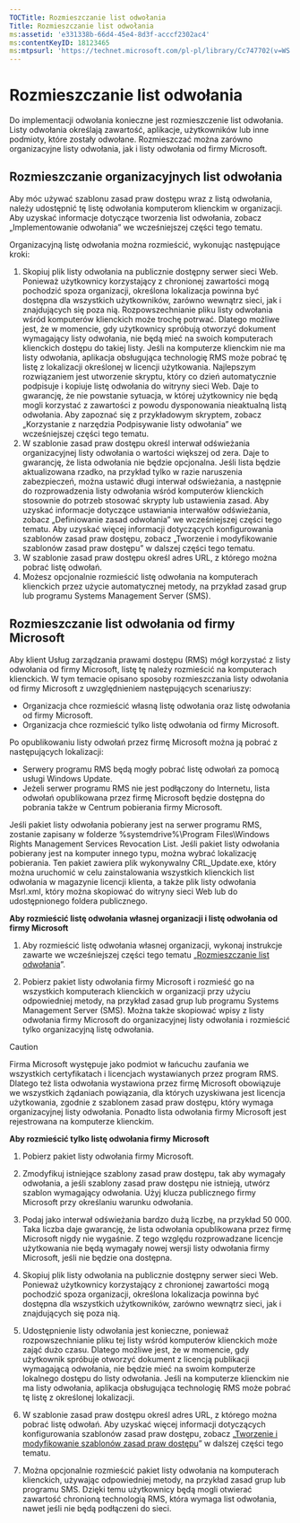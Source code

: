 ```yaml
---
TOCTitle: Rozmieszczanie list odwołania
Title: Rozmieszczanie list odwołania
ms:assetid: 'e331338b-66d4-45e4-8d3f-acccf2302ac4'
ms:contentKeyID: 18123465
ms:mtpsurl: 'https://technet.microsoft.com/pl-pl/library/Cc747702(v=WS.10)'
---
```


Rozmieszczanie list odwołania
=============================

Do implementacji odwołania konieczne jest rozmieszczenie list odwołania. Listy odwołania określają zawartość, aplikacje, użytkowników lub inne podmioty, które zostały odwołane. Rozmieszczać można zarówno organizacyjne listy odwołania, jak i listy odwołania od firmy Microsoft.

Rozmieszczanie organizacyjnych list odwołania
---------------------------------------------

Aby móc używać szablonu zasad praw dostępu wraz z listą odwołania, należy udostępnić tę listę odwołania komputerom klienckim w organizacji. Aby uzyskać informacje dotyczące tworzenia list odwołania, zobacz „Implementowanie odwołania” we wcześniejszej części tego tematu.

Organizacyjną listę odwołania można rozmieścić, wykonując następujące kroki:

1.  Skopiuj plik listy odwołania na publicznie dostępny serwer sieci Web. Ponieważ użytkownicy korzystający z chronionej zawartości mogą pochodzić spoza organizacji, określona lokalizacja powinna być dostępna dla wszystkich użytkowników, zarówno wewnątrz sieci, jak i znajdujących się poza nią.
    Rozpowszechnianie pliku listy odwołania wśród komputerów klienckich może trochę potrwać. Dlatego możliwe jest, że w momencie, gdy użytkownicy spróbują otworzyć dokument wymagający listy odwołania, nie będą mieć na swoich komputerach klienckich dostępu do takiej listy. Jeśli na komputerze klienckim nie ma listy odwołania, aplikacja obsługująca technologię RMS może pobrać tę listę z lokalizacji określonej w licencji użytkowania.
    Najlepszym rozwiązaniem jest utworzenie skryptu, który co dzień automatycznie podpisuje i kopiuje listę odwołania do witryny sieci Web. Daje to gwarancję, że nie powstanie sytuacja, w której użytkownicy nie będą mogli korzystać z zawartości z powodu dysponowania nieaktualną listą odwołania. Aby zapoznać się z przykładowym skryptem, zobacz „Korzystanie z narzędzia Podpisywanie listy odwołania” we wcześniejszej części tego tematu.
2.  W szablonie zasad praw dostępu określ interwał odświeżania organizacyjnej listy odwołania o wartości większej od zera. Daje to gwarancję, że lista odwołania nie będzie opcjonalna. Jeśli lista będzie aktualizowana rzadko, na przykład tylko w razie naruszenia zabezpieczeń, można ustawić długi interwał odświeżania, a następnie do rozprowadzenia listy odwołania wśród komputerów klienckich stosownie do potrzeb stosować skrypty lub ustawienia zasad. Aby uzyskać informacje dotyczące ustawiania interwałów odświeżania, zobacz „Definiowanie zasad odwołania” we wcześniejszej części tego tematu. Aby uzyskać więcej informacji dotyczących konfigurowania szablonów zasad praw dostępu, zobacz „Tworzenie i modyfikowanie szablonów zasad praw dostępu” w dalszej części tego tematu.
3.  W szablonie zasad praw dostępu określ adres URL, z którego można pobrać listę odwołań.
4.  Możesz opcjonalnie rozmieścić listę odwołania na komputerach klienckich przez użycie automatycznej metody, na przykład zasad grup lub programu Systems Management Server (SMS).

Rozmieszczanie list odwołania od firmy Microsoft
------------------------------------------------

Aby klient Usług zarządzania prawami dostępu (RMS) mógł korzystać z listy odwołania od firmy Microsoft, listę tę należy rozmieścić na komputerach klienckich. W tym temacie opisano sposoby rozmieszczania listy odwołania od firmy Microsoft z uwzględnieniem następujących scenariuszy:

-   Organizacja chce rozmieścić własną listę odwołania oraz listę odwołania od firmy Microsoft.
-   Organizacja chce rozmieścić tylko listę odwołania od firmy Microsoft.

Po opublikowaniu listy odwołań przez firmę Microsoft można ją pobrać z następujących lokalizacji:

-   Serwery programu RMS będą mogły pobrać listę odwołań za pomocą usługi Windows Update.
-   Jeżeli serwer programu RMS nie jest podłączony do Internetu, lista odwołań opublikowana przez firmę Microsoft będzie dostępna do pobrania także w Centrum pobierania firmy Microsoft.

Jeśli pakiet listy odwołania pobierany jest na serwer programu RMS, zostanie zapisany w folderze %systemdrive%\\Program Files\\Windows Rights Management Services Revocation List. Jeśli pakiet listy odwołania pobierany jest na komputer innego typu, można wybrać lokalizację pobierania. Ten pakiet zawiera plik wykonywalny CRL\_Update.exe, który można uruchomić w celu zainstalowania wszystkich klienckich list odwołania w magazynie licencji klienta, a także plik listy odwołania Msrl.xml, który można skopiować do witryny sieci Web lub do udostępnionego foldera publicznego.

**Aby rozmieścić listę odwołania własnej organizacji i listę odwołania od firmy Microsoft**
1.  Aby rozmieścić listę odwołania własnej organizacji, wykonaj instrukcje zawarte we wcześniejszej części tego tematu „[Rozmieszczanie list odwołania](https://technet.microsoft.com/e331338b-66d4-45e4-8d3f-acccf2302ac4)”.

2.  Pobierz pakiet listy odwołania firmy Microsoft i rozmieść go na wszystkich komputerach klienckich w organizacji przy użyciu odpowiedniej metody, na przykład zasad grup lub programu Systems Management Server (SMS). Można także skopiować wpisy z listy odwołania firmy Microsoft do organizacyjnej listy odwołania i rozmieścić tylko organizacyjną listę odwołania.

> [!Caution]  
> Firma Microsoft występuje jako podmiot w łańcuchu zaufania we wszystkich certyfikatach i licencjach wystawianych przez program RMS. Dlatego też lista odwołania wystawiona przez firmę Microsoft obowiązuje we wszystkich żądaniach powiązania, dla których uzyskiwana jest licencja użytkowania, zgodnie z szablonem zasad praw dostępu, który wymaga organizacyjnej listy odwołania. Ponadto lista odwołania firmy Microsoft jest rejestrowana na komputerze klienckim. 

**Aby rozmieścić tylko listę odwołania firmy Microsoft**
1.  Pobierz pakiet listy odwołania firmy Microsoft.

2.  Zmodyfikuj istniejące szablony zasad praw dostępu, tak aby wymagały odwołania, a jeśli szablony zasad praw dostępu nie istnieją, utwórz szablon wymagający odwołania. Użyj klucza publicznego firmy Microsoft przy określaniu warunku odwołania.

3.  Podaj jako interwał odświeżania bardzo dużą liczbę, na przykład 50 000. Taka liczba daje gwarancję, że lista odwołania opublikowana przez firmę Microsoft nigdy nie wygaśnie. Z tego względu rozprowadzane licencje użytkowania nie będą wymagały nowej wersji listy odwołania firmy Microsoft, jeśli nie będzie ona dostępna.

4.  Skopiuj plik listy odwołania na publicznie dostępny serwer sieci Web. Ponieważ użytkownicy korzystający z chronionej zawartości mogą pochodzić spoza organizacji, określona lokalizacja powinna być dostępna dla wszystkich użytkowników, zarówno wewnątrz sieci, jak i znajdujących się poza nią.

5.  Udostępnienie listy odwołania jest konieczne, ponieważ rozpowszechnianie pliku tej listy wśród komputerów klienckich może zająć dużo czasu. Dlatego możliwe jest, że w momencie, gdy użytkownik spróbuje otworzyć dokument z licencją publikacji wymagającą odwołania, nie będzie mieć na swoim komputerze lokalnego dostępu do listy odwołania. Jeśli na komputerze klienckim nie ma listy odwołania, aplikacja obsługująca technologię RMS może pobrać tę listę z określonej lokalizacji.

6.  W szablonie zasad praw dostępu określ adres URL, z którego można pobrać listę odwołań. Aby uzyskać więcej informacji dotyczących konfigurowania szablonów zasad praw dostępu, zobacz „[Tworzenie i modyfikowanie szablonów zasad praw dostępu](https://technet.microsoft.com/6014176f-ef71-4d29-b3e3-da129c18563d)” w dalszej części tego tematu.

7.  Można opcjonalnie rozmieścić pakiet listy odwołania na komputerach klienckich, używając odpowiedniej metody, na przykład zasad grup lub programu SMS. Dzięki temu użytkownicy będą mogli otwierać zawartość chronioną technologią RMS, która wymaga list odwołania, nawet jeśli nie będą podłączeni do sieci.
